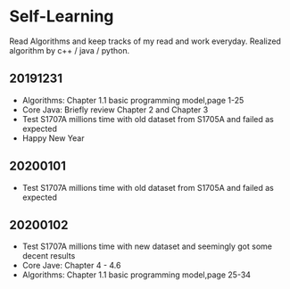 # Self-Learning 
Read Algorithms and keep tracks of my read and work everyday.
Realized algorithm by c++ / java / python.

## 20191231
- Algorithms: Chapter 1.1 basic programming model,page 1-25
- Core Java: Briefly review Chapter 2 and Chapter 3
- Test S1707A millions time with old dataset from S1705A and failed as expected
- Happy New Year

## 20200101
- Test S1707A millions time with old dataset from S1705A and failed as expected

## 20200102
- Test S1707A millions time with new dataset and seemingly got some decent results
- Core Jave: Chapter 4 - 4.6
- Algorithms: Chapter 1.1 basic programming model,page 25-34
